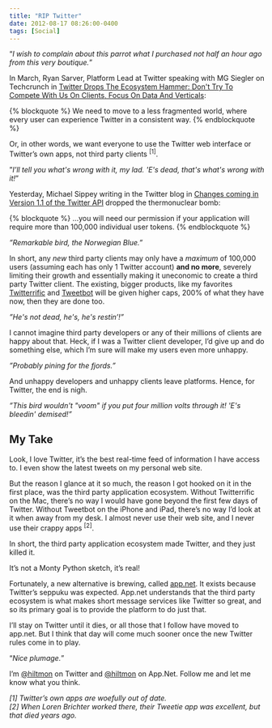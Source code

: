```yaml
---
title: "RIP Twitter"
date: 2012-08-17 08:26:00-0400
tags: [Social]
---
```


“*I wish to complain about this parrot what I purchased not half an hour ago from this very boutique.*”

In March, Ryan Sarver, Platform Lead at Twitter speaking with MG Siegler on Techcrunch in [Twitter Drops The Ecosystem Hammer: Don't Try To Compete With Us On Clients, Focus On Data And Verticals](http://techcrunch.com/2011/03/11/twitter-ecosystem-guidelines/):

{% blockquote %}
We need to move to a less fragmented world, where every user can experience Twitter in a consistent way.
{% endblockquote %}

Or, in other words, we want everyone to use the Twitter web interface or Twitter’s own apps, not third party clients <sup>[1]</sup>.

”*I’ll tell you what's wrong with it, my lad. 'E's dead, that's what's wrong with it!*”

Yesterday, Michael Sippey writing in the Twitter blog in [Changes coming in Version 1.1 of the Twitter API](https://dev.twitter.com/blog/changes-coming-to-twitter-api) dropped the thermonuclear bomb:

{% blockquote %}
...you will need our permission if your application will require more than 100,000 individual user tokens.
{% endblockquote %}

*”Remarkable bird, the Norwegian Blue.”*

In short, any *new* third party clients may only have a *maximum* of 100,000 users (assuming each has only 1 Twitter account) **and no more**, severely limiting their growth and essentially making it uneconomic to create a third party Twitter client. The existing, bigger products, like my favorites [Twitterrific](http://iconfactory.com/software/twitterrific/) and [Tweetbot](http://tapbots.com/software/tweetbot/) will be given higher caps, 200% of what they have now, then they are done too.

*”He's not dead, he's, he's restin’!”*

I cannot imagine third party developers or any of their millions of clients are happy about that. Heck, if I was a Twitter client developer, I’d give up and do something else, which I’m sure will make my users even more unhappy.

*”Probably pining for the fjords.”*

And unhappy developers and unhappy clients leave platforms. Hence, for Twitter, the end is nigh.

*”This bird wouldn't "voom" if you put four million volts through it! 'E's bleedin' demised!”*

## My Take

Look, I love Twitter, it’s the best real-time feed of information I have access to. I even show the latest tweets on my personal web site.

But the reason I glance at it so much, the reason I got hooked on it in the first place, was the third party application ecosystem. Without Twitterrific on the Mac, there’s no way I would have gone beyond the first few days of Twitter. Without Tweetbot on the iPhone and iPad, there’s no way I’d look at it when away from my desk. I almost never use their web site, and I never use their crappy apps <sup>[2]</sup>.

In short, the third party application ecosystem made Twitter, and they just killed it.

It’s not a Monty Python sketch, it’s real!

Fortunately, a new alternative is brewing, called [app.net](http://join.app.net). It exists because Twitter’s seppuku was expected. App.net understands that the third party ecosystem is what makes short message services like Twitter so great, and so its primary goal is to provide the platform to do just that.

I’ll stay on Twitter until it dies, or all those that I follow have moved to app.net. But I think that day will come much sooner once the new Twitter rules come in to play.

“*Nice plumage.*”

I’m [@hiltmon](https://twitter.com/hiltmon) on Twitter and [@hiltmon](http://alpha.app.net/hiltmon) on App.Net. Follow me and let me know what you think.

*[1] Twitter’s own apps are woefully out of date.*  
*[2] When Loren Brichter worked there, their Tweetie app was excellent, but that died years ago.*

